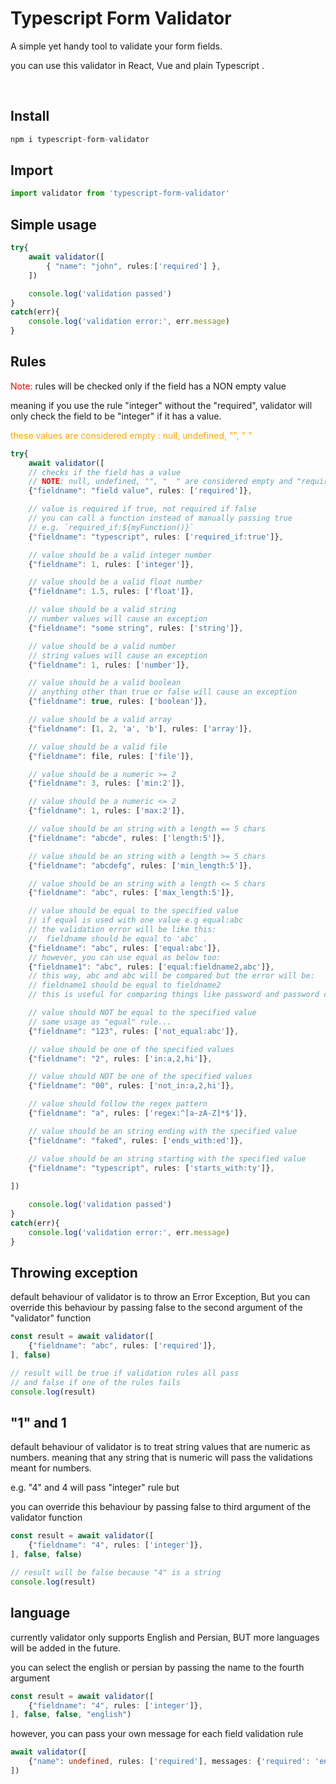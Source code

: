 # Typescript Form Validator
A simple yet handy tool to validate your form fields.

you can use this validator in React, Vue and plain Typescript .

<br />


## Install
```typescript
npm i typescript-form-validator
```

## Import
```typescript
import validator from 'typescript-form-validator'
```

## Simple usage
```typescript
try{
    await validator([
        { "name": "john", rules:['required'] },
    ])

    console.log('validation passed')
}
catch(err){
    console.log('validation error:', err.message)
}
```

## Rules
<span style="color:red">Note: </span>
<span> rules will be checked only if the field has a NON empty value </span>
<p>
meaning if you use the rule "integer" without the "required", validator will only check the field to be "integer" if it has a value.  
</p>
<p style="color:orange">these values are considered empty : null, undefined, "", "   " </p>


```typescript
try{
    await validator([
    // checks if the field has a value
    // NOTE: null, undefined, "", "  " are considered empty and "required" rule will throw an error 
    {"fieldname": "field value", rules: ['required']},

    // value is required if true, not required if false
    // you can call a function instead of manually passing true
    // e.g. `required_if:${myFunction()}`
    {"fieldname": "typescript", rules: ['required_if:true']},

    // value should be a valid integer number
    {"fieldname": 1, rules: ['integer']},

    // value should be a valid float number
    {"fieldname": 1.5, rules: ['float']},

    // value should be a valid string
    // number values will cause an exception
    {"fieldname": "some string", rules: ['string']},

    // value should be a valid number
    // string values will cause an exception
    {"fieldname": 1, rules: ['number']},

    // value should be a valid boolean
    // anything other than true or false will cause an exception
    {"fieldname": true, rules: ['boolean']},

    // value should be a valid array
    {"fieldname": [1, 2, 'a', 'b'], rules: ['array']},

    // value should be a valid file
    {"fieldname": file, rules: ['file']},

    // value should be a numeric >= 2
    {"fieldname": 3, rules: ['min:2']},

    // value should be a numeric <= 2
    {"fieldname": 1, rules: ['max:2']},

    // value should be an string with a length == 5 chars
    {"fieldname": "abcde", rules: ['length:5']},

    // value should be an string with a length >= 5 chars
    {"fieldname": "abcdefg", rules: ['min_length:5']},

    // value should be an string with a length <= 5 chars
    {"fieldname": "abc", rules: ['max_length:5']},

    // value should be equal to the specified value
    // if equal is used with one value e.g equal:abc
    // the validation error will be like this:
    //  fieldname should be equal to 'abc' .
    {"fieldname": "abc", rules: ['equal:abc']},
    // however, you can use equal as below too:
    {"fieldname1": "abc", rules: ['equal:fieldname2,abc']},
    // this way, abc and abc will be compared but the error will be:
    // fieldname1 should be equal to fieldname2
    // this is useful for comparing things like password and password confirmation

    // value should NOT be equal to the specified value
    // same usage as "equal" rule...
    {"fieldname": "123", rules: ['not_equal:abc']},

    // value should be one of the specified values
    {"fieldname": "2", rules: ['in:a,2,hi']},

    // value should NOT be one of the specified values
    {"fieldname": "00", rules: ['not_in:a,2,hi']},

    // value should follow the regex pattern
    {"fieldname": "a", rules: ['regex:^[a-zA-Z]*$']},

    // value should be an string ending with the specified value
    {"fieldname": "faked", rules: ['ends_with:ed']},

    // value should be an string starting with the specified value
    {"fieldname": "typescript", rules: ['starts_with:ty']},
   
])

    console.log('validation passed')
}
catch(err){
    console.log('validation error:', err.message)
}
```


## Throwing exception
default behaviour of validator is to throw an Error Exception, But you can override this behaviour by passing false to the second argument of the "validator" function

```typescript
const result = await validator([
    {"fieldname": "abc", rules: ['required']},
], false)

// result will be true if validation rules all pass
// and false if one of the rules fails
console.log(result)
```


## "1" and 1
default behaviour of validator is to treat string values that are numeric as numbers. meaning that any string that is numeric will pass the validations meant for numbers.

e.g. "4" and 4 will pass "integer" rule but

you can override this behaviour by passing false to third argument of the validator function

```typescript
const result = await validator([
    {"fieldname": "4", rules: ['integer']},
], false, false)    

// result will be false because "4" is a string
console.log(result)
```


## language
currently validator only supports English and Persian, BUT more languages will be added in the future.

you can select the english or persian by passing the name to the fourth argument
```typescript
const result = await validator([
    {"fieldname": "4", rules: ['integer']},
], false, false, "english")    
```


however, you can pass your own message for each field validation rule
```typescript
await validator([
    {"name": undefined, rules: ['required'], messages: {'required': 'enter the name'} },
])
```